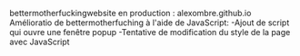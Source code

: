 bettermotherfuckingwebsite en production :
alexombre.github.io
Amélioratio de bettermotherfuching à l'aide de JavaScript:
-Ajout de script qui ouvre une fenêtre popup
-Tentative de modification du style de la page avec JavaScript
